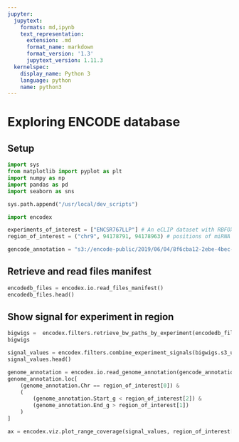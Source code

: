```yaml
---
jupyter:
  jupytext:
    formats: md,ipynb
    text_representation:
      extension: .md
      format_name: markdown
      format_version: '1.3'
      jupytext_version: 1.11.3
  kernelspec:
    display_name: Python 3
    language: python
    name: python3
---
```


# Exploring ENCODE database

## Setup

```python
import sys
from matplotlib import pyplot as plt
import numpy as np
import pandas as pd
import seaborn as sns
```

```python
sys.path.append("/usr/local/dev_scripts")

import encodex
```

```python
experiments_of_interest = ["ENCSR767LLP"] # An eCLIP dataset with RBFOX2 as target
region_of_interest = ("chr9", 94178791, 94178963) # positions of miRNA let-7-d
```

```python
gencode_annotation = "s3://encode-public/2019/06/04/8f6cba12-2ebe-4bec-a15d-53f498979de0/gencode.v29.primary_assembly.annotation_UCSC_names.gtf.gz"
```

## Retrieve and read files manifest

```python
encodedb_files = encodex.io.read_files_manifest()
encodedb_files.head()
```

## Show signal for experiment in region

```python
bigwigs =  encodex.filters.retrieve_bw_paths_by_experiment(encodedb_files, experiments_of_interest)
bigwigs
```

```python
signal_values = encodex.filters.combine_experiment_signals(bigwigs.s3_uri.tolist(), region_of_interest)
signal_values.head()
```

```python
genome_annotation = encodex.io.read_genome_annotation(gencode_annotation)
genome_annotation.loc[
    (genome_annotation.Chr == region_of_interest[0]) &
    (
        (genome_annotation.Start_g < region_of_interest[2]) &
        (genome_annotation.End_g > region_of_interest[1])
    )
]
```

```python
ax = encodex.viz.plot_range_coverage(signal_values, region_of_interest[0], genome_annotation)
```
